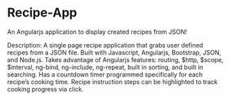 # Recipe-App
An Angularjs application to display created recipes from JSON!

Description:
A single page recipe application that grabs user defined recipes from a JSON file. 
Built with Javascript, Angularjs, Bootstrap, JSON, and Node.js. 
Takes advantage of Angularjs features: routing, $http, $scope, $interval, ng-bind, ng-include, ng-repeat, built in sorting, and built in searching. 
Has a countdown timer programmed specifically for each recipe’s cooking time. 
Recipe instruction steps can be highlighted to track cooking progress via click.
